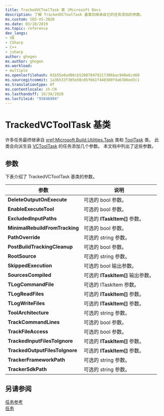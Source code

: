 ```yaml
---
title: TrackedVCToolTask 类 |Microsoft Docs
description: 了解 TrackedVCToolTask 基类向继承自它的任务添加的参数。
ms.custom: SEO-VS-2020
ms.date: 03/10/2019
ms.topic: reference
dev_langs:
- VB
- CSharp
- C++
- jsharp
author: ghogen
ms.author: ghogen
ms.workload:
- multiple
ms.openlocfilehash: 01b55e0ad88cb520078479217306bac948e6cd60
ms.sourcegitcommit: 1a36533f385e50c05f661f440380fda6386ed3c1
ms.translationtype: HT
ms.contentlocale: zh-CN
ms.lasthandoff: 10/30/2020
ms.locfileid: "93046994"
---
```

# <a name="trackedvctooltask-base-class"></a>TrackedVCToolTask 基类

许多任务最终继承自 <xref:Microsoft.Build.Utilities.Task> 类和 [ToolTask](/dotnet/api/microsoft.build.utilities.tooltask) 类。 此类会向派生自 [VCToolTask](../msbuild/vctooltask-base-class.md) 的任务添加几个参数。 本文档中列出了这些参数。

## <a name="parameters"></a>参数

下表介绍了 TrackedVCToolTask 基类的参数。

|参数|说明|
|---------------|-----------------|
|**DeleteOutputOnExecute**|可选的 bool  参数。|
|**EnableExecuteTool**|可选的 bool  参数。|
|**ExcludedInputPaths**|可选的 **ITaskItem[]** 参数。|
|**MinimalRebuildFromTracking**|可选的 bool  参数。|
|**PathOverride**|可选的 string  参数。|
|**PostBuildTrackingCleanup**|可选的 bool  参数。|
|**RootSource**|可选的 string  参数。|
|**SkippedExecution**|可选的 bool 输出参数。|
|**SourcesCompiled**|可选的 **ITaskItem[]** 输出参数。|
|**TLogCommandFile**|可选的 ITaskItem 参数。|
|**TLogReadFiles**|可选的 **ITaskItem[]** 参数。|
|**TLogWriteFiles**|可选的 **ITaskItem[]** 参数。|
|**ToolArchitecture**|可选的 string  参数。|
|**TrackCommandLines**|可选的 bool  参数。|
|**TrackFileAccess**|可选的 bool  参数。|
|**TrackedInputFilesToIgnore**|可选的 **ITaskItem[]** 参数。|
|**TrackedOutputFilesToIgnore**|可选的 **ITaskItem[]** 参数。|
|**TrackerFrameworkPath**|可选的 string  参数。|
|**TrackerSdkPath**|可选的 string  参数。|

## <a name="see-also"></a>另请参阅

[任务参考](../msbuild/msbuild-task-reference.md)<br/>
[任务](../msbuild/msbuild-tasks.md)
